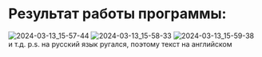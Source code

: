 # Результат работы программы:
![2024-03-13_15-57-44](https://github.com/vantedi/fpc_practice_3/assets/82594287/a54c8451-b9dc-4da4-b611-09b1c595a9a0)
![2024-03-13_15-58-33](https://github.com/vantedi/fpc_practice_3/assets/82594287/f9ae70de-15f0-43eb-b723-6b92812fd376)
![2024-03-13_15-59-38](https://github.com/vantedi/fpc_practice_3/assets/82594287/4cf8eb0b-23ff-4983-a786-40811908a687)
и т.д.
p.s. на русский язык ругался, поэтому текст на английском
